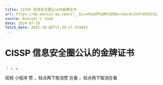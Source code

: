 ```yaml
---
title: CISSP 信息安全圈公认的金牌证书
url: https://mp.weixin.qq.com/s?__biz=Mzg4MTg0MjQ5OA==&mid=2247485823&idx=1&sn=3da3d1b21472df79f246e5956f62bc8f
source: Doonsec's feed
date: 2024-07-29
fetch_date: 2025-10-06T17:39:17.419493
---
```


# CISSP 信息安全圈公认的金牌证书

：
，
。

视频
小程序
赞
，轻点两下取消赞
在看
，轻点两下取消在看